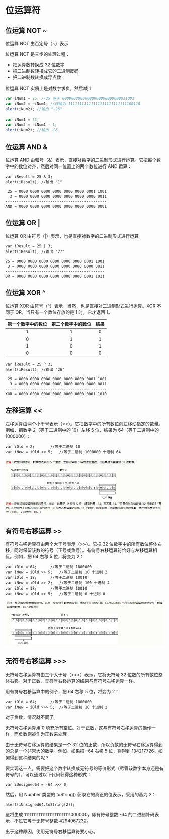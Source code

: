 # 位运算符

## 位运算 NOT ~

位运算 NOT 由否定号（~）表示

位运算 NOT 是三步的处理过程：

- 把运算数转换成 32 位数字
- 把二进制数转换成它的二进制反码
- 把二进制数转换成浮点数

位运算 NOT 实质上是对数字求负，然后减 1

```js
var iNum1 = 25; //25 等于 00000000000000000000000000011001
var iNum2 = ~iNum1; //转换为 11111111111111111111111111100110
alert(iNum2); //输出 "-26"

var iNum1 = 25;
var iNum2 = -iNum1 - 1;
alert(iNum2); //输出 -26
```

## 位运算 AND &

位运算 AND 由和号（&）表示，直接对数字的二进制形式进行运算。它把每个数字中的数位对齐，然后对同一位置上的两个数位进行 AND 运算：

```
var iResult = 25 & 3;
alert(iResult);	//输出 "1"
```
```
 25 = 0000 0000 0000 0000 0000 0000 0001 1001
  3 = 0000 0000 0000 0000 0000 0000 0000 0011
---------------------------------------------
AND = 0000 0000 0000 0000 0000 0000 0000 0001
```
## 位运算 OR |
位运算 OR 由符号（|）表示，也是直接对数字的二进制形式进行运算。
```
var iResult = 25 | 3;
alert(iResult);	//输出 "27"
```
```
25 = 0000 0000 0000 0000 0000 0000 0001 1001
 3 = 0000 0000 0000 0000 0000 0000 0000 0011
--------------------------------------------
OR = 0000 0000 0000 0000 0000 0000 0001 1011
```
## 位运算 XOR ^
位运算 XOR 由符号（^）表示，当然，也是直接对二进制形式进行运算。XOR 不同于 OR，当只有一个数位存放的是 1 时，它才返回 1。


第一个数字中的数位|第二个数字中的数位|结果|
:--:|:--:|:--:|
1 |1 |0
0 |1 |1
1 |0 |1
0 |0 |0

```
var iResult = 25 ^ 3;
alert(iResult);	//输出 "26"
```
```
 25 = 0000 0000 0000 0000 0000 0000 0001 1001
  3 = 0000 0000 0000 0000 0000 0000 0000 0011
---------------------------------------------
XOR = 0000 0000 0000 0000 0000 0000 0001 1010
```

## 左移运算 <<

左移运算由两个小于号表示（<<）。它把数字中的所有数位向左移动指定的数量。例如，把数字 2（等于二进制中的 10）左移 5 位，结果为 64（等于二进制中的 1000000）：

```
var iOld = 2;		//等于二进制 10
var iNew = iOld << 5;	//等于二进制 1000000 十进制 64
```
![左移图片](./leftMove.jpg)

## 有符号右移运算 >>
有符号右移运算符由两个大于号表示（>>）。它把 32 位数字中的所有数位整体右移，同时保留该数的符号（正号或负号）。有符号右移运算符恰好与左移运算相反。例如，把 64 右移 5 位，将变为 2：
```
var iOld = 64;		//等于二进制 1000000
var iNew = iOld >> 5;	//等于二进制 10 十进制 2
var iOld = 18;		//等于二进制 10010
var iNew = iOld >> 2;	//等于二进制 100 十进制 4
var iOld = 18;		//等于二进制 10010
var iNew = iOld >> 5;	//等于二进制 0 十进制 0

```
![右移图片](./rightMove.jpg)

## 无符号右移运算 >>>
无符号右移运算符由三个大于号（>>>）表示，它将无符号 32 位数的所有数位整体右移。对于正数，无符号右移运算的结果与有符号右移运算一样。

用有符号右移运算中的例子，把 64 右移 5 位，将变为 2：
```
var iOld = 64;		//等于二进制 1000000
var iNew = iOld >>> 5;	//等于二进制 10 十进制 2
```
对于负数，情况就不同了。

无符号右移运算用 0 填充所有空位。对于正数，这与有符号右移运算的操作一样，而负数则被作为正数来处理。

由于无符号右移运算的结果是一个 32 位的正数，所以负数的无符号右移运算得到的总是一个非常大的数字。例如，如果把 -64 右移 5 位，将得到 134217726。如何得到这种结果的呢？

要实现这一点，需要把这个数字转换成无符号的等价形式（尽管该数字本身还是有符号的），可以通过以下代码获得这种形式：
```
var iUnsigned64 = -64 >>> 0;
```
然后，用 Number 类型的 toString() 获取它的真正的位表示，采用的基为 2：

```
alert(iUnsigned64.toString(2));
```
这将生成 11111111111111111111111111000000，即有符号整数 -64 的二进制补码表示，不过它等于无符号整数 4294967232。

出于这种原因，使用无符号右移运算符要小心。

